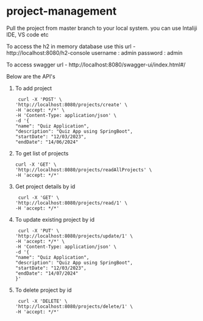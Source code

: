 # project-management

Pull the project from master branch to your local system.
you can use Intaliji IDE, VS code etc

To access the h2 in memory database use this url - http://localhost:8080/h2-console
        username : admin
        password : admin

To access swagger url - http://localhost:8080/swagger-ui/index.html#/

Below are the API's 

01. To add project
  
         curl -X 'POST' \
        'http://localhost:8080/projects/create' \
        -H 'accept: */*' \
        -H 'Content-Type: application/json' \
        -d '{
        "name": "Quiz Application",
        "description": "Quiz App using SpringBoot",
        "startDate": "12/03/2023",
        "endDate": "14/06/2024"

02. To get list of projects
  
        curl -X 'GET' \
        'http://localhost:8080/projects/readAllProjects' \
        -H 'accept: */*'

03. Get project details by id
  
         curl -X 'GET' \
        'http://localhost:8080/projects/read/1' \
        -H 'accept: */*'

04. To update existing project by id
  
         curl -X 'PUT' \
        'http://localhost:8080/projects/update/1' \
        -H 'accept: */*' \
        -H 'Content-Type: application/json' \
        -d '{
        "name": "Quiz Application",
        "description": "Quiz App using SpringBoot",
        "startDate": "12/03/2023",
        "endDate": "14/07/2024"
        }'   

05. To delete project by id
  
         curl -X 'DELETE' \
        'http://localhost:8080/projects/delete/1' \
        -H 'accept: */*'
